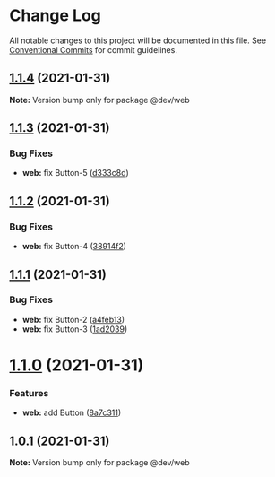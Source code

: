 # Change Log

All notable changes to this project will be documented in this file.
See [Conventional Commits](https://conventionalcommits.org) for commit guidelines.

## [1.1.4](https://github.com/zimekk/level/compare/@dev/web@1.1.3...@dev/web@1.1.4) (2021-01-31)

**Note:** Version bump only for package @dev/web

## [1.1.3](https://github.com/zimekk/level/compare/@dev/web@1.1.2...@dev/web@1.1.3) (2021-01-31)

### Bug Fixes

- **web:** fix Button-5 ([d333c8d](https://github.com/zimekk/level/commit/d333c8dc746f740eb7a6a97e4c61c32cb11e9d89))

## [1.1.2](https://github.com/zimekk/level/compare/@dev/web@1.1.1...@dev/web@1.1.2) (2021-01-31)

### Bug Fixes

- **web:** fix Button-4 ([38914f2](https://github.com/zimekk/level/commit/38914f2480220d35666324f0dbc4ff0689b0f9a4))

## [1.1.1](https://github.com/zimekk/level/compare/@dev/web@1.1.0...@dev/web@1.1.1) (2021-01-31)

### Bug Fixes

- **web:** fix Button-2 ([a4feb13](https://github.com/zimekk/level/commit/a4feb1300874d1ece70d2920f268db6ee4830d25))
- **web:** fix Button-3 ([1ad2039](https://github.com/zimekk/level/commit/1ad20393b18fc36aa9f5bc3d442844daed1e8b3a))

# [1.1.0](https://github.com/zimekk/level/compare/@dev/web@1.0.1...@dev/web@1.1.0) (2021-01-31)

### Features

- **web:** add Button ([8a7c311](https://github.com/zimekk/level/commit/8a7c3111a1ebf6c58ce29ebc30f5bcdd21a26eee))

## 1.0.1 (2021-01-31)

**Note:** Version bump only for package @dev/web
